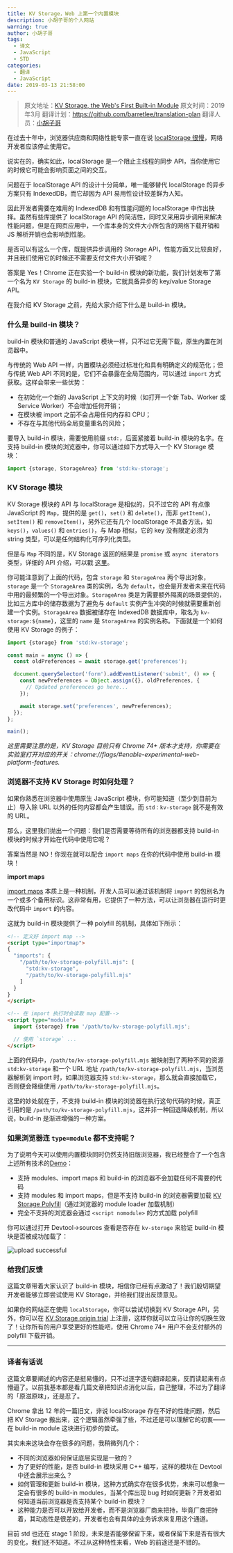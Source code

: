 ```yaml
---
title: KV Storage，Web 上第一个内置模块
description: 小胡子哥的个人网站
warning: true
author: 小胡子哥
tags:
  - 译文
  - JavaScript
  - STD
categories:
  - 翻译
  - JavaScript
date: 2019-03-13 21:58:00
---
```

> 原文地址：[KV Storage, the Web's First Built-in Module](https://developers.google.com/web/updates/2019/03/kv-storage)
> 原文时间：2019年3月
> 翻译计划：<https://github.com/barretlee/translation-plan>
> 翻译人员：[小胡子哥](https://www.barretlee.com/about/)

在过去十年中，浏览器供应商和网络性能专家一直在说 [localStorage 很慢](https://hacks.mozilla.org/2012/03/there-is-no-simple-solution-for-local-storage/)，网络开发者应该停止使用它。

说实在的，确实如此，localStorage 是一个阻止主线程的同步 API，当你使用它的时候它可能会影响页面之间的交互。

问题在于 localStorage API 的设计十分简单，唯一能够替代 localStorage 的异步方案只有 IndexedDB，而它却因为 API 易用性设计较差鲜为人知。

因此开发者需要在难用的 IndexedDB 和有性能问题的 localStorage 中作出抉择。虽然有些库提供了 localStorage API 的简洁性，同时又采用异步调用来解决性能问题，但是在网页应用中，一个库本身的文件大小所包含的网络下载开销和 JS 解析开销也会影响到性能。

是否可以有这么一个库，既提供异步调用的 Storage API，性能方面又比较良好，并且我们使用它的时候还不需要支付文件大小开销呢？

答案是 Yes！Chrome 正在实验一个 build-in 模块的新功能，我们计划发布了第一个名为 `KV Storage` 的 build-in 模块，它就具备异步的 key/value Storage API。

在我介绍 KV Storage 之前，先给大家介绍下什么是 build-in 模块。

### 什么是 build-in 模块？

build-in 模块和普通的 JavaScript 模块一样，只不过它无需下载，原生内置在浏览器中。

与传统的 Web API 一样，内置模块必须经过标准化和具有明确定义的规范化；但与传统 Web API 不同的是，它们不会暴露在全局范围内，可以通过 `import` 方式获取。这样会带来一些优势：

- 在初始化一个新的 JavaScript 上下文的时候（如打开一个新 Tab、Worker 或 Service Worker）不会增加任何开销；
- 在模块被 import 之前不会占用任何内存和 CPU；
- 不存在与其他代码全局变量重名的风险；

要导入 build-in 模块，需要使用前缀 `std:`，后面紧接着 build-in 模块的名字。在支持 build-in 模块的浏览器中，你可以通过如下方式导入一个 KV Storage 模块：

```js
import {storage, StorageArea} from 'std:kv-storage';
```

### KV Storage 模块

KV Storage 模块的 API 与 localStorage 是相似的，只不过它的 API 有点像 JavaScript 的 `Map`，提供的是 `get()`，`set()` 和 `delete()`，而非  `getItem()`，`setItem()` 和 `removeItem()`，另外它还有几个 localStorage 不具备方法，如 `keys()`，`values()` 和 `entries()`，与 Map 相似，它的 key 没有限定必须为 string 类型，可以是任何结构化可序列化类型。

但是与 `Map` 不同的是，KV Storage 返回的结果是 `promise` 或 `async iterators` 类型，详细的 API 介绍，可以戳 [这里](https://wicg.github.io/kv-storage/#storagearea)。

你可能注意到了上面的代码，包含 `storage` 和 `StorageArea` 两个导出对象，`storage` 是一个 `StorageArea` 类的实例，名为 `default`，也会是开发者未来在代码中用的最频繁的一个导出对象。`StorageArea` 类是为需要额外隔离的场景提供的，比如三方库中的储存数据为了避免与 `default` 实例产生冲突的时候就需要重新创建一个实例。`StorageArea` 数据被储存在 IndexedDB 数据库中，取名为 `kv-storage:${name}`，这里的 `name` 是 `StorageArea` 的实例名称。下面就是一个如何使用 KV Storage 的例子：

```js
import {storage} from 'std:kv-storage';

const main = async () => {
  const oldPreferences = await storage.get('preferences');

  document.querySelector('form').addEventListener('submit', () => {
    const newPreferences = Object.assign({}, oldPreferences, {
      // Updated preferences go here...
    });

    await storage.set('preferences', newPreferences);
  });
};

main();
```

_这里需要注意的是，KV Storage 目前只有 Chrome 74+ 版本才支持，你需要在实验室打开对应的开关：chrome://flags/#enable-experimental-web-platform-features._

### 浏览器不支持 KV Storage 时如何处理？

如果你熟悉在浏览器中使用原生 JavaScript 模块，你可能知道（至少到目前为止）导入除 URL 以外的任何内容都会产生错误。而 `std：kv-storage` 就不是有效的 URL。

那么，这里我们抛出一个问题：我们是否需要等待所有的浏览器都支持 build-in 模块的时候才开始在代码中使用它呢？

答案当然是 NO！你现在就可以配合 `import maps` 在你的代码中使用 build-in 模块！

**import maps**

[import maps](https://github.com/WICG/import-maps) 本质上是一种机制，开发人员可以通过该机制将 `import` 的包别名为一个或多个备用标识。这非常有用，它提供了一种方法，可以让浏览器在运行时更改代码中 `import` 的内容。

这就为 build-in 模块提供了一种 polyfill 的机制，具体如下所示：

```html
<!-- 定义好 import map -->
<script type="importmap">
{
  "imports": {
    "/path/to/kv-storage-polyfill.mjs": [
      "std:kv-storage",
      "/path/to/kv-storage-polyfill.mjs"
    ]
  }
}
</script>

<!-- 在 import 执行时会读取 map 配置-->
<script type="module">
  import {storage} from '/path/to/kv-storage-polyfill.mjs';

  // 使用 `storage` ...
</script>
```

上面的代码中，`/path/to/kv-storage-polyfill.mjs` 被映射到了两种不同的资源 `std:kv-storage` 和一个 URL 地址 `/path/to/kv-storage-polyfill.mjs`，当浏览器解析到 import 时，如果浏览器支持 `std:kv-storage`，那么就会直接加载它，否则便会降级使用 `/path/to/kv-storage-polyfill.mjs`。

这里的妙处就在于，不支持 build-in 模块的浏览器在执行这句代码的时候，真正引用的是 `/path/to/kv-storage-polyfill.mjs`，这并非一种回退降级机制，所以说，build-in 是渐进增强的一种方案。

### 如果浏览器连 `type=module` 都不支持呢？

为了说明今天可以使用内置模块同时仍然支持旧版浏览器，我已经整合了一个包含上述所有技术的[Demo](https://rollup-built-in-modules.glitch.me/)：

- 支持 modules、import maps 和 build-in 的浏览器不会加载任何不需要的代码
- 支持 modules 和 import maps，但是不支持 build-in 的浏览器需要加载 [KV Storage Polyfill](https://github.com/GoogleChromeLabs/kv-storage-polyfill)（通过浏览器的 module loader 加载机制）
- 完全不支持的浏览器会通过 `<script nomodule>` 的方式加载 polyfill

你可以通过打开 Devtool->sources 查看是否存在 `kv-storage` 来验证 build-in 模块是否被成功加载了：

![upload successful](https://cdn.jsdelivr.net/gh/barretlee/blog/blog/src/blogimgs/2019/03/13/kv-storage-build-in-module.png)


### 给我们反馈

这篇文章带着大家认识了 build-in 模块，相信你已经有点激动了！我们殷切期望开发者能够立即尝试使用 KV Storage，并给我们提出反馈意见。

如果你的网站正在使用 `localStorage`，你可以尝试切换到 KV Storage API，另外，你可以在 [KV Storage origin trial](https://developers.chrome.com/origintrials/#/trials/active) 上注册，这样你就可以立马让你的切换生效了！让你所有的用户享受更好的性能吧，使用 Chrome 74+ 用户不会支付额外的 polyfill 下载开销。

---

### 译者有话说

这篇文章要阐述的内容还是挺易懂的，只不过逐字逐句翻译起来，反而读起来有点懵逼了。以前我基本都是看几篇文章把知识点消化以后，自己整理，不过为了翻译的「原滋原味」，还是忍了。

Chrome 拿出 12 年的一篇旧文，非说 localStorage 存在不好的性能问题，然后把 KV Storage 搬出来，这个逻辑虽然牵强了些，不过还是可以理解它的初衷——在 build-in module 这块进行初步的尝试。

其实未来这块会存在很多的问题，我稍微列几个：

- 不同的浏览器如何保证底层实现是一致的？
- 为了更好的性能，是否 build-in 模块采用 C++ 编写，这样的模块在 Devtool 中还会展示出来么？
- 如何管理和更新 build-in 模块，这种方式确实存在很多优势，未来可以想象一定会有很多的 build-in modules，当某个库出现 bug 时如何更新？开发者如何知道当前浏览器是否支持某个 build-in 模块？
- 这种能力是否可以开放给开发者，而不是浏览器厂商来把持，毕竟厂商把持着，其动态性是很差的，开发者也会有具体的业务诉求来复用这个通道。

目前 std 也还在 stage 1 阶段，未来是否能够保留下来，或者保留下来是否有很大的变化，我们还不知道。不过从这种特性来看，Web 的前途还是不错的。















